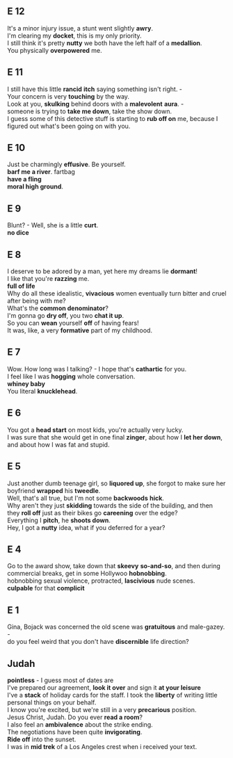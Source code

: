 ## E 12 
It's a minor injury issue, a stunt went slightly **awry**.  
I'm clearing my **docket**, this is my only priority.  
I still think it's pretty **nutty** we both have the left half of a **medallion**.  
You physically **overpowered** me.  

## E 11 
I still have this little **rancid** **itch** saying something isn't right. -  
Your concern is very **touching** by the way.   
Look at you, **skulking** behind doors with a **malevolent** **aura**. -  
someone is trying to **take me down**, take the show down.  
I guess some of this detective stuff is starting to **rub off on** me, because I figured out what's been going on with you.  

## E 10 
Just be charmingly **effusive**. Be yourself.  
**barf me a river**. fartbag  
**have a fling**  
**moral high ground**.  

## E 9 
Blunt? - Well, she is a little **curt**.  
**no dice**  

## E 8 
I deserve to be adored by a man, yet here my dreams lie **dormant**!  
I like that you're **razzing** me.  
**full of life**  
Why do all these idealistic, **vivacious** women eventually turn bitter and cruel after being with me?  
What's the **common denominator**?  
I'm gonna go **dry off**, you two **chat it up**.  
So you can **wean** yourself **off** of having fears!  
It was, like, a very **formative** part of my childhood.  

## E 7 
Wow. How long was I talking? - I hope that's **cathartic** for you.  
I feel like I was **hogging** whole conversation.  
**whiney baby**  
You literal **knucklehead**.  

## E 6 
You got a **head start** on most kids, you're actually very lucky.  
I was sure that she would get in one final **zinger**, about how I **let her down**, and about how I was fat and stupid.  
 
## E 5 

Just another dumb teenage girl, so **liquored up**, she forgot to make sure her boyfriend **wrapped** his **tweedle**.  
Well, that's all true, but I'm not some **backwoods** **hick**.  
Why aren't they just **skidding** towards the side of the building, and then they **roll off** just as their bikes go **careening** over the edge?   
Everything I **pitch**, he **shoots down**.  
Hey, I got a **nutty** idea, what if you deferred for a year?  

## E 4  

Go to the award show, take down that **skeevy** **so-and-so**, and then during commercial breaks, get in some Hollywoo **hobnobbing**.  
hobnobbing sexual violence, protracted, **lascivious** nude scenes.  
**culpable** for that **complicit**  

## E 1  
Gina, Bojack was concerned the old scene was **gratuitous** and male-gazey. -  
do you feel weird that you don't have **discernible** life direction?  

## Judah 

**pointless** - I guess most of dates are  
I've prepared our agreement, **look it over** and sign it **at your leisure**  
I've a **stack** of holiday cards for the staff. I took the **liberty** of writing little personal things on your behalf.   
I know you're excited, but we're still in a very **precarious** position.  
Jesus Christ, Judah. Do you ever **read a room**?  
I also feel an **ambivalence** about the strike ending.  
The negotiations have been quite **invigorating**.  
**Ride off** into the sunset.  
I was in **mid trek** of a Los Angeles crest when i received your text.  
